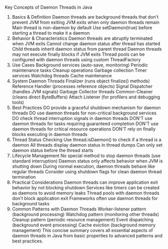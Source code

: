Key Concepts of Daemon Threads in Java
1. Basics & Definition
Daemon threads are background threads that don't prevent JVM from exiting
JVM exits when only daemon threads remain
Main thread is non-daemon by default
Use setDaemon(true) before starting a thread to make it a daemon
2. Behavior & Characteristics
Daemon threads are abruptly terminated when JVM exits
Cannot change daemon status after thread has started
Child threads inherit daemon status from parent thread
Daemon threads may not execute finally blocks if JVM exits
Thread pools can be configured with daemon threads using custom ThreadFactory
3. Use Cases
Background services (auto-save, monitoring)
Periodic maintenance tasks
Cleanup operations
Garbage collection
Timer services
Watchdog threads
Cache maintenance
4. System Daemon Threads
Finalizer (runs object finalize() methods)
Reference Handler (processes reference objects)
Signal Dispatcher (handles JVM signals)
Garbage Collector threads
Common-Cleaner (cleans direct ByteBuffers)
Attach Listener (for profilers and debugging tools)
5. Best Practices
DO provide a graceful shutdown mechanism for daemon threads
DO use daemon threads for non-critical background services
DO check thread interruption signals in daemon threads
DON'T use daemon threads for tasks requiring guaranteed completion
DON'T use daemon threads for critical resource operations
DON'T rely on finally blocks executing in daemon threads
6. Thread Status Checking
Use thread.isDaemon() to check if a thread is a daemon
All threads display daemon status in thread dumps
Can only set daemon status before the thread starts
7. Lifecycle Management
No special method to stop daemon threads (use standard interruption)
Daemon status only affects behavior when JVM is shutting down
During normal execution, daemon threads behave like regular threads
Consider using shutdown flags for clean daemon thread termination
8. Practical Considerations
Daemon threads can improve application exit behavior by not blocking shutdown
Services like timers can be created as daemons to avoid memory leaks
Thread pools with daemon threads don't block application exit
Frameworks often use daemon threads for background tasks
9. Common Patterns with Daemon Threads
Worker-listener pattern (background processing)
Watchdog pattern (monitoring other threads)
Cleanup pattern (periodic resource management)
Event dispatching (background event processing)
Cache eviction (background memory management)
This concise summary covers all essential aspects of daemon threads in Java from basic properties to advanced patterns and best practices.